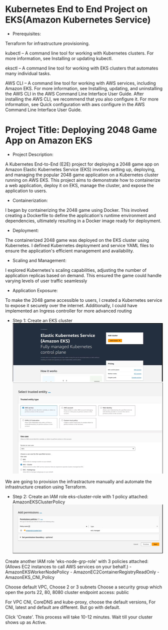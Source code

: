 # Kubernetes End to End Project on EKS(Amazon Kubernetes Service)

- Prerequisites:

Terraform for infrastructure provisioning.

kubectl – A command line tool for working with Kubernetes clusters. For more information, see Installing or updating kubectl.

eksctl – A command line tool for working with EKS clusters that automates many individual tasks.

AWS CLI – A command line tool for working with AWS services, including Amazon EKS. For more information, see Installing, updating, and uninstalling the AWS CLI in the AWS Command Line Interface User Guide. After installing the AWS CLI, we recommend that you also configure it. For more information, see Quick configuration with aws configure in the AWS Command Line Interface User Guide.

#  Project Title: Deploying 2048 Game App on Amazon EKS

- Project Description:

A Kubernetes End-to-End (E2E) project for deploying a 2048 game app on Amazon Elastic Kubernetes Service (EKS) involves setting up, deploying, and managing the popular 2048 game application on a Kubernetes cluster running on AWS EKS. This project aims to demonstrate how to containerize a web application, deploy it on EKS, manage the cluster, and expose the application to users.

- Containerization:

I began by containerizing the 2048 game using Docker. This involved creating a Dockerfile to define the application's runtime environment and dependencies, ultimately resulting in a Docker image ready for deployment.

- Deployment:

The containerized 2048 game was deployed on the EKS cluster using Kubernetes. I defined Kubernetes deployment and service YAML files to ensure the application's efficient management and availability.

- Scaling and Management:

I explored Kubernetes's scaling capabilities, adjusting the number of application replicas based on demand. This ensured the game could handle varying levels of user traffic seamlessly

- Application Exposure:

To make the 2048 game accessible to users, I created a Kubernetes service to expose it securely over the internet. Additionally, I could have implemented an Ingress controller for more advanced routing

- Step 1: Create an EKS cluster
![alt text](image.png)
![alt text](image-1.png)

We are going to provision the infrastracture manually and automate the infrastructure creation using Terraform.

- Step 2: Create an IAM role eks-cluster-role with 1 policy attached: AmazonEKSClusterPolicy
![alt text](image-3.png)

Create another IAM role 'eks-node-grp-role' with 3 policies attached: 
(Allows EC2 instances to call AWS services on your behalf.)
    - AmazonEKSWorkerNodePolicy
    - AmazonEC2ContainerRegistryReadOnly
    - AmazonEKS_CNI_Policy

Choose default VPC, Choose 2 or 3 subnets
Choose a security group which open the ports 22, 80, 8080
cluster endpoint access: public

For VPC CNI, CoreDNS and kube-proxy, choose the default versions, For CNI, latest and default are 
different. But go with default.

Click 'Create'. This process will take 10-12 minutes. Wait till your cluster shows up as Active.